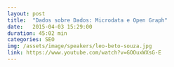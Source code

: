 ```yaml
---
layout: post
title:  "Dados sobre Dados: Microdata e Open Graph"
date:   2015-04-03 15:29:00
duration: 45:02 min
categories: SEO
img: /assets/image/speakers/leo-beto-souza.jpg
link: https://www.youtube.com/watch?v=GOOuxWXsG-E
---
```

